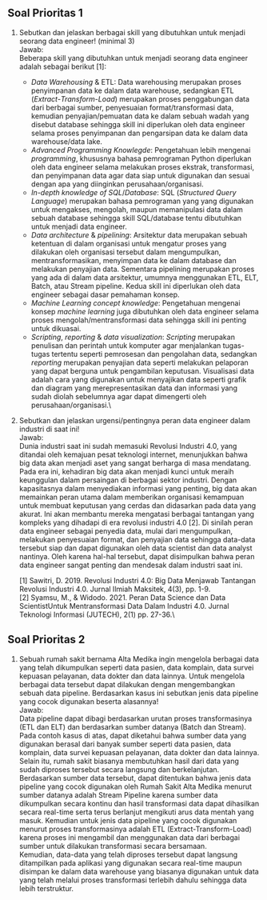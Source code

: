 ## Soal Prioritas 1

1. Sebutkan dan jelaskan berbagai skill yang dibutuhkan untuk menjadi seorang data engineer! (minimal 3)\
   Jawab:
   \
   Beberapa skill yang dibutuhkan untuk menjadi seorang data engineer adalah sebagai berikut [1]:
   - *Data Warehousing* & ETL: Data warehousing merupakan proses penyimpanan data ke dalam data warehouse, sedangkan ETL (*Extract*-*Transform*-*Load*) merupakan proses penggabungan data dari berbagai sumber, penyesuaian format/transformasi data, kemudian penyajian/pemuatan data ke dalam sebuah wadah yang disebut database sehingga skill ini diperlukan oleh data engineer selama proses penyimpanan dan pengarsipan data ke dalam data warehouse/data lake.
   - *Advanced Programming Knowlegde*: Pengetahuan lebih mengenai *programming*, khususnya bahasa pemrograman Python diperlukan oleh data engineer selama melakukan proses ekstrak, transformasi, dan penyimpanan data agar data siap untuk digunakan dan sesuai dengan apa yang diinginkan perusahaan/organisasi.
   - *In-depth knowledge of SQL*/*Database*: SQL (*Structured Query Language*) merupakan bahasa pemrograman yang yang digunakan untuk mengakses, mengolah, maupun memanipulasi data dalam sebuah database sehingga skill SQL/database tentu dibutuhkan untuk menjadi data engineer.
   - *Data architecture* & *pipelining*: Arsitektur data merupakan sebuah ketentuan di dalam organisasi untuk mengatur proses yang dilakukan oleh organisasi tersebut dalam mengumpulkan, mentransformasikan, menyimpan data ke dalam database dan melakukan penyajian data. Sementara pipelining merupakan proses yang ada di dalam data arsitektur, umumnya menggunakan ETL, ELT, Batch, atau Stream pipeline. Kedua skill ini diperlukan oleh data engineer sebagai dasar pemahaman konsep.
   - *Machine Learning concept knowledge*: Pengetahuan mengenai konsep *machine learning* juga dibutuhkan oleh data engineer selama proses mengolah/mentransformasi data sehingga skill ini penting untuk dikuasai.
   - *Scripting*, *reporting* & *data visualization*: *Scripting* merupakan penulisan dan perintah untuk komputer agar menjalankan tugas-tugas tertentu seperti pemrosesan dan pengolahan data, sedangkan *reporting* merupakan penyajian data  seperti melakukan pelaporan yang dapat berguna untuk pengambilan keputusan. Visualisasi data adalah cara yang digunakan untuk menyajikan data seperti grafik dan diagram yang merepresentasikan data dan informasi yang sudah diolah sebelumnya agar dapat dimengerti oleh perusahaan/organisasi.\
   
2. Sebutkan dan jelaskan urgensi/pentingnya peran data engineer dalam industri di saat ini!\
   Jawab:
   \
   Dunia industri saat ini sudah memasuki Revolusi Industri 4.0, yang ditandai oleh kemajuan pesat teknologi internet, menunjukkan bahwa big data akan menjadi aset yang sangat berharga di masa mendatang. Pada era ini, kehadiran big data akan menjadi kunci untuk meraih keunggulan dalam persaingan di berbagai sektor industri. Dengan kapasitasnya dalam menyediakan informasi yang penting, big data akan memainkan peran utama dalam memberikan organisasi kemampuan untuk membuat keputusan yang cerdas dan didasarkan pada data yang akurat. Ini akan membantu mereka mengatasi berbagai tantangan yang kompleks yang dihadapi di era revolusi industri 4.0 [2]. Di sinilah peran data engineer sebagai penyedia data, mulai dari mengumpulkan, melakukan penyesuaian format, dan penyajian data sehingga data-data tersebut siap dan dapat digunakan oleh data scientist dan data analyst nantinya. Oleh karena hal-hal tersebut, dapat disimpulkan bahwa peran data engineer sangat penting dan mendesak dalam industri saat ini.

   [1] Sawitri, D. 2019. Revolusi Industri 4.0: Big Data Menjawab Tantangan Revolusi Industri 4.0. Jurnal Ilmiah Maksitek, 4(3), pp. 1-9.\
   [2] Syamsu, M., & Widodo. 2021. Peran Data Science dan Data ScientistUntuk Mentransformasi Data Dalam Industri 4.0. Jurnal Teknologi Informasi (JUTECH), 2(1) pp. 27-36.\
   
   
## Soal Prioritas 2
1. Sebuah rumah sakit bernama Alta Medika ingin mengelola berbagai data yang telah dikumpulkan seperti data pasien, data komplain, data survei kepuasan pelayanan, data dokter dan data lainnya. Untuk mengelola berbagai data tersebut dapat dilakukan dengan mengembangkan sebuah data pipeline. Berdasarkan kasus ini sebutkan jenis data pipeline yang cocok digunakan beserta alasannya!
   \
   Jawab:
   \
   Data pipeline dapat dibagi berdasarkan urutan proses transformasinya (ETL dan ELT) dan berdasarkan sumber datanya (Batch dan Stream). Pada contoh kasus di atas, dapat diketahui bahwa sumber data yang digunakan berasal dari banyak sumber seperti data pasien, data komplain, data survei kepuasan pelayanan, data dokter dan data lainnya. Selain itu, rumah sakit biasanya membutuhkan hasil dari data yang sudah diproses tersebut secara langsung dan berkelanjutan.\
   Berdasarkan sumber data tersebut, dapat ditentukan bahwa jenis data pipeline yang cocok digunakan oleh Rumah Sakit Alta Medika menurut sumber datanya adalah Stream Pipeline karena sumber data dikumpulkan secara kontinu dan hasil transformasi data dapat dihasilkan secara real-time serta terus berlanjut mengikuti arus data mentah yang masuk. Kemudian untuk jenis data pipeline yang cocok digunakan menurut proses transformasinya adalah ETL (Extract-Transform-Load) karena proses ini mengambil dan menggunakan data dari berbagai sumber untuk dilakukan transformasi secara bersamaan.\
   Kemudian, data-data yang telah diproses tersebut dapat langsung ditampilkan pada aplikasi yang digunakan secara real-time maupun disimpan ke dalam data warehouse yang biasanya digunakan untuk data yang telah melalui proses transformasi terlebih dahulu sehingga data lebih terstruktur.